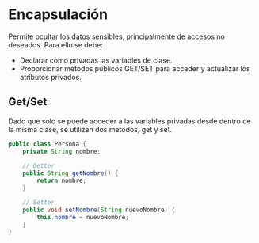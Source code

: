 # Encapsulación
Permite ocultar los datos sensibles, principalmente de accesos no deseados. Para ello se debe:
+ Declarar como privadas las variables de clase.
+ Proporcionar métodos públicos GET/SET para acceder y actualizar los atributos privados.

## Get/Set
Dado que solo se puede acceder a las variables privadas desde dentro de la misma clase, se utilizan dos metodos, get y set.
```java
public class Persona {
	private String nombre;
	
	// Getter
	public String getNombre() {
		return nombre;
	}

	// Setter
	public void setNombre(String nuevoNombre) {
		this.nombre = nuevoNombre;
	}
}
```
